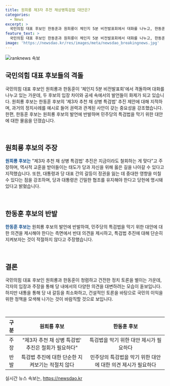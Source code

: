 ```yaml
---
title: 원희룡 제3자 추천 채상병특검법 대안은?
categories:
  - News
excerpt: >
  국민의힘 대표 후보인 한동훈과 원희룡이 체인지 5분 비전발표회에서 대화를 나누고, 한동훈이 제안한 제3자 추천 채 상병 특검법을 철회해야 한다고 주장했다. 원희룡은 이를 통해 역사의 교훈을 받아들이라며 지적하고, 한동훈은 반대로 자신의 주장을 되새기라고 당부했다. 한동훈은 자신의 제안에 반발하면 민심에 버림을 받을 수 있다고 경고하며, 후보 간의 논의 부재와 소통 부재를 지적했다. 이에 원희룡은 대표가 되는 사람이 일방적으로 주장해서는 안 된다고 비판하며, 경쟁 후보들의 배신론에 대해 네거티브 정치 공세에는 대응하지 않겠다고 밝혔다.
feature_text: >
  국민의힘 대표 후보인 한동훈과 원희룡이 체인지 5분 비전발표회에서 대화를 나누고, 한동훈이 제안한 제3자 추천 채 상병 특검법을 철회해야 한다고 주장했다. 원희룡은 이를 통해 역사의 교훈을 받아들이라며 지적하고, 한동훈은 반대로 자신의 주장을 되새기라고 당부했다. 한동훈은 자신의 제안에 반발하면 민심에 버림을 받을 수 있다고 경고하며, 후보 간의 논의 부재와 소통 부재를 지적했다. 이에 원희룡은 대표가 되는 사람이 일방적으로 주장해서는 안 된다고 비판하며, 경쟁 후보들의 배신론에 대해 네거티브 정치 공세에는 대응하지 않겠다고 밝혔다.
image: 'https://newsdao.kr/res/images/meta/newsdao_breakingnews.jpg'
---
```


<p><img src="https://newsdao.kr/res/images/meta/newsdao_breakingnews.jpg" alt="ranknews 속보" /></p>

<h2 data-ke-size="size26">국민의힘 대표 후보들의 격돌</h2>

<p>국민의힘 대표 후보인 원희룡과 한동훈이 '체인지 5분 비전발표회'에서 격돌하며 대화를 나누고 있는 가운데, 두 후보의 입장 차이와 공세 속에서의 발언들이 화제가 되고 있습니다. 원희룡 후보는 한동훈 후보의 '제3자 추천 채 상병 특검법' 추진 제안에 대해 지적하며, 과거의 정치사례를 예시로 들어 권력과 관계된 사안이 갖는 중요성을 강조했습니다. 한편, 한동훈 후보는 원희룡 후보의 발언에 반발하며 민주당의 특검법을 막기 위한 대안에 대한 물음을 던졌습니다. </p>

<p data-ke-size="size16">&nbsp;</p>

<h2 data-ke-size="size24">원희룡 후보의 주장</h2>

<p><b><span style="color: #1a5490;">원희룡 후보는</span></b> "제3자 추천 채 상병 특검법' 추진은 지금이라도 철회하는 게 맞다"고 주장하며, 역사적 교훈을 받아들이는 태도가 당과 자신을 위해 옳은 길을 나아갈 수 있다고 지적했습니다. 또한, 대통령과 당 대표 간의 갈등이 정권을 잃는 데 중대한 영향을 미칠 수 있다는 점을 강조하며, 당과 대통령은 긴밀한 협조를 유지해야 한다고 당헌에 명시돼 있다고 밝혔습니다.</p>

<p data-ke-size="size16">&nbsp;</p>

<h2 data-ke-size="size24">한동훈 후보의 반발</h2>

<p><b><span style="color: #1a5490;">한동훈 후보는</span></b> 원희룡 후보의 발언에 반발하여, 민주당의 특검법을 막기 위한 대안에 대한 의견을 제시해야 한다는 측면에서 반대 의견을 제시하고, 특검법 추진에 대해 단순히 지켜보자는 것이 적절하지 않다고 주장했습니다.</p>

<p data-ke-size="size16">&nbsp;</p>

<h2 data-ke-size="size24">결론</h2>

<p>국민의힘 대표 후보인 원희룡과 한동훈이 청렴하고 건전한 정치 토론을 벌이는 가운데, 각자의 입장과 주장을 통해 당 내에서의 다양한 의견을 대변하려는 모습이 돋보입니다. 하지만 내통을 통해 당 내 갈등을 최소화하고, 건설적인 토론을 바탕으로 국민의 이익을 위한 정책을 모색해 나가는 것이 바람직할 것으로 보입니다. </p>

<p data-ke-size="size16">&nbsp;</p>

<table>
    <thead>
        <tr>
            <th style="text-align: center;">구분</th>
            <th style="text-align: center;">원희룡 후보</th>
            <th style="text-align: center;">한동훈 후보</th>
        </tr>
    </thead>
    <tbody>
        <tr>
            <td style="text-align: center;">주장</td>
            <td style="text-align: center;">"제3자 추천 채 상병 특검법' 추진은 철회가 필요하다"</td>
            <td style="text-align: center;">특검법을 막기 위한 대안 제시가 필요하다</td>
        </tr>
        <tr>
            <td style="text-align: center;">반발</td>
            <td style="text-align: center;">특검법 추진에 대한 단순한 지켜보기는 적절치 않다</td>
            <td style="text-align: center;">민주당의 특검법을 막기 위한 대안에 대한 의견 제시가 필요하다</td>
        </tr>
    </tbody>
</table>
실시간 뉴스 속보는, <a href="https://newsdao.kr" rel="dofollow">https://newsdao.kr</a>


